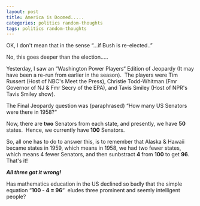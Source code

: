 ```yaml
---
layout: post
title: America is Doomed.....
categories: politics random-thoughts
tags: politics random-thoughts
---
```

<P>OK, I don't mean that in the sense &#8220;...if Bush is re-elected..&#8221;</P>
<P>No, this goes deeper than the election.....</P>
<P>Yesterday, I saw an &#8220;Washington Power Players&#8220; Edition of Jeopardy (It may have been a re-run from earlier in the season).  The players were Tim Russert (Host of NBC's Meet the Press), Christie Todd-Whitman (Fmr Governor of NJ & Fmr Secry of the EPA), and Tavis Smiley (Host of NPR's Tavis Smiley show).</P>
<P>The Final Jeopardy question was (paraphrased) &#8220;How many US Senators were there in 1958?&#8220;</P>
<P>Now, there are <STRONG>two</STRONG> Senators from each state, and presently, we have <STRONG>50 </STRONG>states.  Hence, we currently have <STRONG>100</STRONG> Senators.</P>
<P>So, all one has to do to answer this, is to remember that Alaska & Hawaii became states in 1959, which means in 1958, we had two fewer states, which means 4 fewer Senators, and then sunbstract <STRONG>4 </STRONG>from <STRONG>100</STRONG> to get <STRONG>96</STRONG>.    That's it!</P>
<P><STRONG><EM>All three got it wrong!</EM></STRONG></P>
<P>Has mathematics education in the US declined so badly that the simple equation &#8220;<STRONG>100 - 4 = 96</STRONG>&#8220;  eludes three prominent and seemly intelligent people?</P>
<P> </P>
<P> </P>
<P> </P>